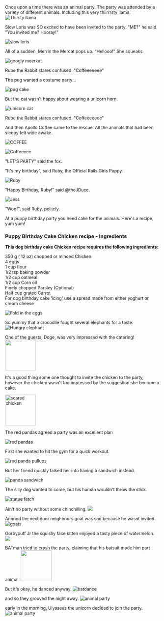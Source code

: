 Once upon a time there was an animal party. The party was attended by a variety of different animals.
Including this very thiirrrsty llama.
![Thirsty llama](http://i.imgur.com/civQQne.gif)

Slow Loris was SO excited to have been invited to the party. "ME?" he said. "You invited me? Hooray!"

![slow loris](http://2.bp.blogspot.com/-TIndC5NHZww/Uo_H678vNiI/AAAAAAAADU4/rQIqbDf99fo/s1600/slow-loris.gif)

All of a sudden, Merrin the Mercat pops up. "Hellooo!" She squeaks.

![googly meerkat](http://i.imgur.com/f5WrJKP.gif)

Rube the Rabbit stares confused. "Coffeeeeeee"

The pug wanted a costume party...

![pug cake](http://d3j5vwomefv46c.cloudfront.net/photos/large/846118724.jpg?1396131652)

But the cat wasn't happy about wearing a unicorn horn.

![unicorn cat](http://d3j5vwomefv46c.cloudfront.net/photos/thumb/844645660.gif?1395348811)

Rube the Rabbit stares confused. "Coffeeeeeee"

And then Apollo Coffee came to the rescue. All the animals that had been sleepy felt wide awake. 

![COFFEE](http://blog.muchmusic.com/wp-content/uploads/2014/03/Ke7XsN8.gif)

![Coffeeeee](http://i.imgur.com/vnsLH3I.jpg)

"LET'S PARTY" said the fox. 

"It's my birthday", said Ruby, the Official Rails Girls Puppy.

![Ruby](http://25.media.tumblr.com/tumblr_m3y3d79IkB1r4b3lxo1_500.jpg)

"Happy Birthday, Ruby!" said @theJDuce.

![Jess](https://pbs.twimg.com/profile_images/378800000578929654/23508b26402d54fa7192ba84de80288b.jpeg)

"Woof", said Ruby, politely.

At a puppy birthday party you need cake for the animals.  Here's a recipe, yum yum!

<h3>Puppy Birthday Cake Chicken recipe - Ingredients</h3>
<strong>This dog birthday cake Chicken recipe requires the following ingredients:</strong><br/>

  350 g ( 12 oz) chopped or minced Chicken <br/>
  4 eggs<br/>
  1 cup flour<br/>
  1/2 tsp baking powder<br/>
  1/2 cup oatmeal<br/>
  1/2 cup Corn oil<br/>
  Finely chopped Parsley (Optional)<br/>
  Half cup grated Carrot<br/>
  For dog birthday cake 'icing' use a spread made from either yoghurt or cream cheese<br/>
  
  ![Fold in the eggs](http://24.media.tumblr.com/415b9ce0f0ff57abc3efb4ff45e12080/tumblr_mk48z1iNQY1rpl3bro1_500.gif)
  
  So yummy that a crocodile fought several elephants for a taste: <br/>
  ![Hungry elephant](http://a.gifb.in/042011/1303234791_elephant-vs-croc.gif)

One of the guests, Doge, was very impressed with the catering!
<img src='http://memecrunch.com/meme/18IVV/doge-party/image.png' width="100"/>

It's a good thing some one thought to invite the chicken to the party, however the chicken wasn't too impressed by the suggestion she become a cake. 

<img src="https://i.chzbgr.com/maxW500/6417113344/h6A34D381/" width="100" alt="scared chicken" />

The red pandas agreed a party was an excellent plan 

![red pandas](http://i.imgur.com/h9YE2RRl.jpg)

First she wanted to hit the gym for a quick workout. 

![red panda pullups](http://i.imgur.com/64rdlYr.gif)

But her friend quickly talked her into having a sandwich instead.

![panda sandwich](http://d3j5vwomefv46c.cloudfront.net/photos/thumb/841754073.gif?1393793901)

The silly dog wanted to come, but his human wouldn't throw the stick.

![statue fetch](http://d3j5vwomefv46c.cloudfront.net/photos/thumb/844645859.gif?1395349014)

Ain't no party without some chinchilling. 
<img src='http://cdnimg.visualizeus.com/thumbs/81/ad/adorable,animals,birthday,chinchilla,cute,food-81adf8771f6cd633d0068aa3a844ab05_h.jpg?ts=93246'/> 

Annnnd the next door neighbours goat was sad because he wasnt invited ![goats](https://pbs.twimg.com/media/Bj3Fc65CMAAH2ov.jpg)

Gorbypuff Jr the squishy face kitten enjoyed a tasty piece of watermelon.
<img src="http://i.imgur.com/xMw87WV.gif">

BATman tried to crash the party, claiming that his batsuit made him part animal.
<img src="http://31.media.tumblr.com/ef0a7a0c29246777f080d43b8eb2639f/tumblr_n2a9wnTnlk1qfo8s4o1_500.jpg" width="100"/>

But it's okay, he danced anyway.
![batdance](http://kontraband.se/blog/wp-content/uploads/2009/07/batman.gif)

and so they grooved the night away.
![animal party](http://i.imgur.com/ZzgdJ.gif)

early in the morning, Ulysseus the unicorn decided to join the party.
![animal party](http://www.animated-gifs.eu/fantastic-unicorns/0012.gif)
